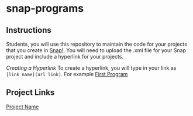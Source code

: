 # snap-programs

## Instructions
Students, you will use this repository to maintain the code for your projects that you create in [Snap!](https://snap.berkeley.edu/snap/snap.html). You will need to upload the .xml file for your Snap project and include a hyperlink for your projects.

*Creating a Hyperlink*
To create a hyperlink, you will type in your link as `[link name](url link)`. For example [First Program](https://snap.berkeley.edu/snap/snap.html#present:Username=rjames%40carolinaday.org&ProjectName=First%20Program)

## Project Links
[Project Name](https://snap.berkeley.edu/snap/snap.html#present:Username=rjames%40carolinaday.org&ProjectName=Unit%203%20-%20Creating%20Variables%20-%20Notes)
